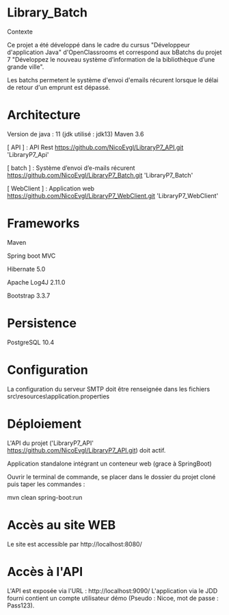 # Library_Batch


Contexte

Ce projet a été développé dans le cadre du cursus "Développeur d'application Java" d'OpenClassrooms et correspond aux bBatchs du projet 7 "Développez le nouveau système d’information de la bibliothèque d’une grande ville". 

Les batchs permetent le système d'envoi d'emails récurent lorsque le délai de retour d'un emprunt est dépassé.

# Architecture

Version de java : 11 (jdk utilisé : jdk13) 
Maven 3.6 

[ API ] : API Rest https://github.com/NicoEvgl/LibraryP7_API.git 'LibraryP7_Api'

[ batch ] : Système d’envoi d’e-mails récurent https://github.com/NicoEvgl/LibraryP7_Batch.git 'LibraryP7_Batch'

[ WebClient ] : Application web https://github.com/NicoEvgl/LibraryP7_WebClient.git 'LibraryP7_WebClient'

# Frameworks

Maven

Spring boot MVC

Hibernate 5.0

Apache Log4J 2.11.0

Bootstrap 3.3.7

# Persistence

PostgreSQL 10.4

# Configuration

La configuration du serveur SMTP doit être renseignée dans les fichiers src\resources\application.properties

# Déploiement

L'API du projet ('LibraryP7_API' https://github.com/NicoEvgl/LibraryP7_API.git) doit actif.

Application standalone intégrant un conteneur web (grace à SpringBoot)

Ouvrir le terminal de commande, se placer dans le dossier du projet cloné puis taper les commandes :

mvn clean spring-boot:run

# Accès au site WEB

Le site est accessible par http://localhost:8080/

# Accès à l'API

L'API est exposée via l'URL : http://localhost:9090/ 
L'application via le JDD fourni contient un compte utilisateur démo (Pseudo : Nicoe, mot de passe : Pass123).
